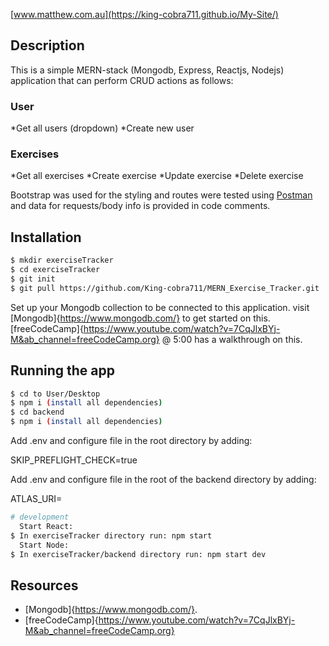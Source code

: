 [www.matthew.com.au](https://king-cobra711.github.io/My-Site/)

## Description

This is a simple MERN-stack (Mongodb, Express, Reactjs, Nodejs) application that can perform CRUD actions as follows:
### User
*Get all users (dropdown)
*Create new user

### Exercises
*Get all exercises
*Create exercise
*Update exercise
*Delete exercise

Bootstrap was used for the styling and routes were tested using [Postman](https://www.postman.com/) and data for requests/body info is provided in code comments. 


## Installation

```bash
$ mkdir exerciseTracker
$ cd exerciseTracker
$ git init
$ git pull https://github.com/King-cobra711/MERN_Exercise_Tracker.git
```
Set up your Mongodb collection to be connected to this application. visit [Mongodb]{https://www.mongodb.com/} to get started on this. [freeCodeCamp]{https://www.youtube.com/watch?v=7CqJlxBYj-M&ab_channel=freeCodeCamp.org} @ 5:00 has a walkthrough on this.

## Running the app

```bash
$ cd to User/Desktop
$ npm i (install all dependencies)
$ cd backend
$ npm i (install all dependencies)
```
Add .env and configure file in the root directory by adding:

SKIP_PREFLIGHT_CHECK=true

Add .env and configure file in the root of the backend directory by adding:

ATLAS_URI=<your-mongodb-connection-string>

```bash
# development
  Start React:
$ In exerciseTracker directory run: npm start
  Start Node:
$ In exerciseTracker/backend directory run: npm start dev

```

## Resources
* [Mongodb]{https://www.mongodb.com/}.
* [freeCodeCamp]{https://www.youtube.com/watch?v=7CqJlxBYj-M&ab_channel=freeCodeCamp.org}



